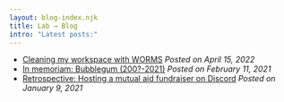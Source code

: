 ```yaml
---
layout: blog-index.njk
title: Lab → Blog
intro: "Latest posts:"
---
```


 - [Cleaning my workspace with WORMS](blog/2022/04/worms.md/)
 *Posted on April 15, 2022*
 - [In memoriam: Bubblegum (200?-2021)](blog/2021/02/in-memoriam-bubblegum/)
 *Posted on February 11, 2021*
 - [Retrospective: Hosting a mutual aid fundraiser on Discord](blog/2021/01/retrospective-hosting-a-mutual-aid-fundraiser-on-discord/)
 *Posted on January 9, 2021*
 